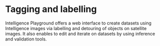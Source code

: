 # Tagging and labelling

Intelligence Playground offers a web interface to create datasets using Intelligence images via labelling and detouring of objects on satellite images. It also enables to edit and iterate on datasets by using inference and validation tools.

